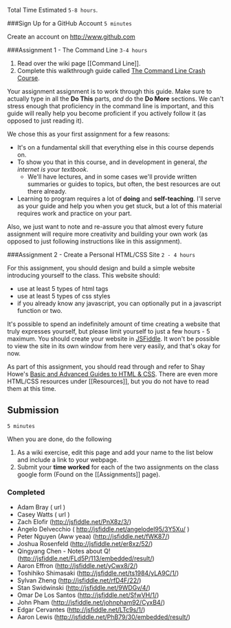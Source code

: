 Total Time Estimated `5-8 hours`.

###Sign Up for a GitHub Account
`5 minutes`

Create an account on <http://www.github.com>

###Assignment 1 - The Command Line
`3-4 hours`

1. Read over the wiki page [[Command Line]].
2. Complete this walkthrough guide called [The Command Line Crash Course](http://cli.learncodethehardway.org/book/). 

Your assignment assignment is to work through this guide. Make sure to actually type in all the **Do This** parts, *and* do the **Do More** sections. We can't stress enough that proficiency in the command line is important, and this guide will really help you become proficient if you actively follow it (as opposed to just reading it).

We chose this as your first assignment for a few reasons:

* It's on a fundamental skill that everything else in this course depends on.
* To show you that in this course, and in development in general, *the internet is your textbook*.
    * We'll have lectures, and in some cases we'll provide written summaries or guides to topics, but often, the best resources are out there already.
* Learning to program requires a lot of **doing** and **self-teaching**. I'll serve as your guide and help you when you get stuck, but a lot of this material requires work and practice on your part.


Also, we just want to note and re-assure you that almost every future assignment will require more creativity and building your own work (as opposed to just following instructions like in this assignment).

###Assignment 2 - Create a Personal HTML/CSS Site
`2 - 4 hours`

For this assignment, you should design and build a simple website introducing yourself to the class. This website should:
- use at least 5 types of html tags
- use at least 5 types of css styles
- if you already know any javascript, you can optionally put in a javascript function or two.

It's possible to spend an indefinitely amount of time creating a website that truly expresses yourself, but please limit yourself to just a few hours - 5 maximum. You should create your website in [JSFiddle](http://jsfiddle.net). It won't be possible to view the site in its own window from here very easily, and that's okay for now. 

As part of this assignment, you should read through and refer to Shay Howe's [Basic and Advanced Guides to HTML & CSS](http://learn.shayhowe.com). There are even more HTML/CSS resources under [[Resources]], but you do not have to read them at this time.


## Submission
`5 minutes`

When you are done, do the following

1. As a wiki exercise, edit this page and add your name to the list below and include a link to your webpage.
2. Submit your **time worked** for each of the two assignments on the class google form (Found on the [[Assignments]] page).



### Completed

* Adam Bray ( url )
* Casey Watts ( url )
* Zach Elofir (http://jsfiddle.net/PnX8z/3/)
* Angelo Delvecchio ( http://jsfiddle.net/angelodel95/3Y5Xu/ )
* Peter Nguyen (Aww yeaa) (http://jsfiddle.net/fWK87/)
* Joshua Rosenfeld (http://jsfiddle.net/er8xz/52/)
* Qingyang Chen - Notes about Q! (http://jsfiddle.net/FLd5P/113/embedded/result/)
* Aaron Effron (http://jsfiddle.net/yCwx8/2/)
* Toshihiko Shimasaki (http://jsfiddle.net/ts1984/yLA9C/1/)
* Sylvan Zheng (http://jsfiddle.net/rfD4F/22/)
* Stan Swidwinski (http://jsfiddle.net/9WDGv/4/)
* Omar De Los Santos (http://jsfiddle.net/SfwVH/1/)
* John Pham (http://jsfiddle.net/johnpham92/CyxB4/)
* Edgar Cervantes (http://jsfiddle.net/LTc9s/1/)
* Aaron Lewis (http://jsfiddle.net/PhB79/30/embedded/result/)